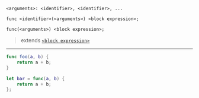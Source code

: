 ```
<arguments>: <identifier>, <identifier>, ...

func <identifier>(<arguments>) <block expression>;

func(<arguments>) <block expression>;
```

> extends [`<block expression>`](./_base/block_expression.md)

---

```swift
func foo(a, b) {
    return a + b;
}

let bar = func(a, b) {
    return a + b;
};
```
